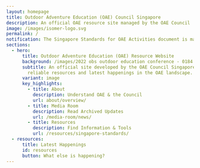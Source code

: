 ```yaml
---
layout: homepage
title: Outdoor Adventure Education (OAE) Council Singapore
description: An official OAE resource site managed by the OAE Council
image: /images/isomer-logo.svg
permalink: /
notification: The Singapore Standards for OAE Activities document is making good progress!
sections:
  - hero:
      title: Outdoor Adventure Education (OAE) Resource Website
      background: /images/2022 obs outdoor education conference - 0184.jpg
      subtitle: An official site developed by the OAE Council Singapore to provide
        reliable resources and latest happenings in the OAE landscape.
      variant: image
      key_highlights:
        - title: About
          description: Understand OAE & the Council
          url: about/overview/
        - title: Media Room
          description: Read Archived Updates
          url: /media-room/news/
        - title: Resources
          description: Find Information & Tools
          url: /resources/singapore-standards/
  - resources:
      title: Latest Happenings
      id: resources
      button: What else is happening?
---
```

